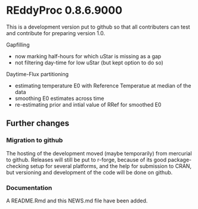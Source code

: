 # REddyProc 0.8.6.9000

This is a development version put to github so that all contributers can test and contribute for preparing version 1.0.

Gapfilling
- now marking half-hours for which uStar is missing as a gap
- not filtering day-time for low uStar (but kept option to do so)

Daytime-Flux partitioning
- estimating temperature E0 with Reference Temperatue at median of the data
- smoothing E0 estimates across time 
- re-estimating prior and intial value of RRef for smoothed E0

## Further changes

### Migration to github

The hosting of the development moved (maybe temporarily) from mercurial to github. Releases will still be put to r-forge, because of its good package-checking setup for several platforms, and the help for submission to CRAN, but versioning and development of the code will be done on github. 

### Documentation

A README.Rmd and this NEWS.md file have been added.
 
